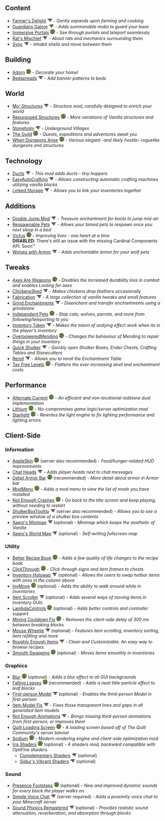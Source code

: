 ## Content

- [Farmer's Delight] ![](docs/icon-curseforge.png) - *Gently expands upon farming and cooking*
- [Guardians Galore] ![](docs/icon-curseforge.png) - *Adds summonable mobs to guard your base*
- [Immersive Portals] ![](docs/icon-modrinth.png) - *See through portals and teleport seamlessly*
- [Rat's Mischief] ![](docs/icon-curseforge.png) - *About rats and mechanics surrounding them*
- [Sync] ![](docs/icon-curseforge.png) - *Inhabit shells and move between them*

[Farmer's Delight]: https://www.curseforge.com/minecraft/mc-mods/farmers-delight-fabric
[Guardians Galore]: https://www.curseforge.com/minecraft/mc-mods/guardians-galore
[Immersive Portals]: https://modrinth.com/mod/immersiveportals
[Rat's Mischief]: https://www.curseforge.com/minecraft/mc-mods/rats-mischief
[Sync]: https://www.curseforge.com/minecraft/mc-mods/sync-fabric


## Building

- [Adorn] ![](docs/icon-modrinth.png) - *Decorate your home!*
- [Bedspreads] ![](docs/icon-curseforge.png) - *Add banner patterns to beds*

[Adorn]: https://modrinth.com/mod/adorn
[Bedspreads]: https://www.curseforge.com/minecraft/mc-mods/bedspreads-fabric


## World

- [Mo' Structures] ![](docs/icon-curseforge.png) - *Structure mod, carefully designed to enrich your world*
- [Repurposed Structures] ![](docs/icon-modrinth.png) - *More variations of Vanilla structures and features*
- [Stoneholm] ![](docs/icon-curseforge.png) - *Underground Villages*
- [The Guild] ![](docs/icon-modrinth.png) - *Quests, expeditions and adventures await you*
- [When Dungeons Arise] ![](docs/icon-modrinth.png) - *Various elegant -and likely hostile- roguelike dungeons and structures*

[Mo' Structures]: https://www.curseforge.com/minecraft/mc-mods/mo-structures
[Repurposed Structures]: https://modrinth.com/mod/repurposed-structures-fabric
[Stoneholm]: https://www.curseforge.com/minecraft/mc-mods/stoneholm
[The Guild]: https://modrinth.com/mod/guild
[When Dungeons Arise]: https://modrinth.com/mod/when-dungeons-arise


## Technology

- [Ducts] ![](docs/icon-curseforge.png) - *This mod adds ducts - tiny hoppers*
- [EasyAutoCrafting] ![](docs/icon-curseforge.png) - *Allows constructing automatic crafting machines utilizing vanilla blocks*
- [Linked Storage] ![](docs/icon-curseforge.png) - *Allows you to link your inventories together*

[Ducts]: https://www.curseforge.com/minecraft/mc-mods/ducts
[EasyAutoCrafting]: https://www.curseforge.com/minecraft/mc-mods/easyautocrafting
[Linked Storage]: https://www.curseforge.com/minecraft/mc-mods/linked-storage


## Additions

- [Double Jump Mod] ![](docs/icon-curseforge.png) - *Treasure enchantment for boots to jump mid-air*
- [Respawnable Pets] ![](docs/icon-curseforge.png) - *Allows your tamed pets to respawn once you next sleep in a bed*
- [Victus] ![](docs/icon-modrinth.png) - *Improving lives - one heart at a time*  
  **DISABLED:** There's still an issue with the missing Cardinal Components API. Soon™
- [Wolves with Armor] ![](docs/icon-curseforge.png) - *Adds enchantable armor for your wolf pets*

[Double Jump Mod]: https://www.curseforge.com/minecraft/mc-mods/double-jump-mod
[Respawnable Pets]: https://www.curseforge.com/minecraft/mc-mods/respawnable-pets
[Victus]: https://modrinth.com/mod/victus
[Wolves with Armor]: https://www.curseforge.com/minecraft/mc-mods/wolves-with-armor


## Tweaks

- [Axes Are Weapons] ![](docs/icon-modrinth.png) - *Disables the increased durability loss in combat and enables Looting for axes*
- [ChickensShed] ![](docs/icon-curseforge.png) - *Makes chickens drop feathers occasionally*
- [Fabrication] ![](docs/icon-curseforge.png) - *A large collection of vanilla tweaks and small features*
- [Grind Enchantments] ![](docs/icon-curseforge.png) - *Disenchant and transfer enchantments using a grindstone*
- [Independent Pets] ![](docs/icon-modrinth.png) - *Stop cats, wolves, parrots, and more from following/teleporting to you*
- [Inventory Token] ![](docs/icon-curseforge.png) - *Makes the totem of undying effect work when its in the player's inventory*
- [OverpoweredMending] ![](docs/icon-modrinth.png) - *Changes the behaviour of Mending to repair things in your inventory*
- [Quick Shulker] ![](docs/icon-curseforge.png) - *Quickly open Shulker Boxes, Ender Chests, Crafting Tables and Stonecutters*
- [Reroll] ![](docs/icon-curseforge.png) - *Allows you to reroll the Enchantment Table*
- [Tax Free Levels] ![](docs/icon-modrinth.png) - *Flattens the ever-increasing anvil and enchantment costs*

[Axes Are Weapons]: https://modrinth.com/mod/axes-are-weapons
[ChickensShed]: https://www.curseforge.com/minecraft/mc-mods/chickensshed
[Fabrication]: https://www.curseforge.com/minecraft/mc-mods/fabrication
[Grind Enchantments]: https://www.curseforge.com/minecraft/mc-mods/grind-enchantments
[Independent Pets]: https://modrinth.com/mod/indypets
[Inventory Token]: https://www.curseforge.com/minecraft/mc-mods/inventory-totem-fabric
[OverpoweredMending]: https://modrinth.com/mod/overpoweredmending
[Quick Shulker]: https://www.curseforge.com/minecraft/mc-mods/quick-shulker
[Reroll]: https://www.curseforge.com/minecraft/mc-mods/reroll
[Tax Free Levels]: https://modrinth.com/mod/tax-free-levels


## Performance

- [Alternate Current] ![](docs/icon-modrinth.png) - *An efficient and non-locational redstone dust implementation*
- [Lithium] ![](docs/icon-modrinth.png) - *No-compromises game logic/server optimization mod*
- [Starlight] ![](docs/icon-modrinth.png) - *Rewrites the light engine to fix lighting performance and lighting errors*

[Alternate Current]: https://modrinth.com/mod/alternate-current
[Lithium]: https://modrinth.com/mod/lithium
[Starlight]: https://modrinth.com/mod/starlight


## Client-Side

### Information

- [AppleSkin] ![](docs/icon-modrinth.png) (server also recommended) - *Food/hunger-related HUD improvements*
- [Chat Heads] ![](docs/icon-curseforge.png) - *Adds player heads next to chat messages*
- [Detail Armor Bar] ![](docs/icon-modrinth.png) (recommended) - *More detail about armor in Armor bar*
- [ModMenu] ![](docs/icon-modrinth.png) - *Adds a mod menu to view the list of mods you have installed*
- [Not Enough Crashes] ![](docs/icon-modrinth.png) - *Go back to the title screen and keep playing, without needing to restart*
- [ShulkerBoxTooltip] ![](docs/icon-curseforge.png) (server also recommended) - *Allows you to see a preview window of a shulker box contents*
- [Xaero's Minimap] ![](docs/icon-curseforge.png) (optional) - *Minimap which keeps the aesthetic of Vanilla*
- [Xaero's World Map] ![](docs/icon-curseforge.png) (optional) - *Self-writing fullscreen map*

[AppleSkin]: https://modrinth.com/mod/appleskin
[Chat Heads]: https://www.curseforge.com/minecraft/mc-mods/chat-heads
[Detail Armor Bar]: https://modrinth.com/mod/detail-armor-bar
[ModMenu]: https://modrinth.com/mod/modmenu
[Not Enough Crashes]: https://modrinth.com/mod/notenoughcrashes
[ShulkerBoxTooltip]: https://www.curseforge.com/minecraft/mc-mods/shulkerboxtooltip
[Xaero's Minimap]: https://www.curseforge.com/minecraft/mc-mods/xaeros-minimap
[Xaero's World Map]: https://www.curseforge.com/minecraft/mc-mods/xaeros-world-map

### Utility

- [Better Recipe Book] ![](docs/icon-modrinth.png) - *Adds a few quality of life changes to the recipe book*
- [ClickThrough] ![](docs/icon-modrinth.png) - *Click through signs and item frames to chests*
- [Inventory Hotswap] ![](docs/icon-curseforge.png) (optional) - *Allows the users to swap hotbar items with ones in the column above*
- [InvMove] ![](docs/icon-modrinth.png) (optional) - *Adds the ability to walk around while in inventories*
- [Item Scroller] ![](docs/icon-curseforge.png) (optional) - *Adds several ways of moving items in inventory GUIs*
- [LambdaControls] ![](docs/icon-modrinth.png) (optional) - *Adds better controls and controller support*
- [Mining Cooldown Fix] ![](docs/icon-modrinth.png) - *Removes the client-side delay of 300 ms between breaking blocks*
- [Mouse Wheelie] ![](docs/icon-curseforge.png) (optional) - *Features item scrolling, inventory sorting, item refilling and more*
- [Roughly Enough Items] ![](docs/icon-curseforge.png) - *Clean and Customizable. An easy way to browse recipes.*
- [Smooth Swapping] ![](docs/icon-modrinth.png) (optional) - *Moves items smoothly in inventories*

[Better Recipe Book]: https://modrinth.com/mod/brb/versions
[ClickThrough]: https://modrinth.com/mod/clickthrough
[Inventory Hotswap]: https://www.curseforge.com/minecraft/mc-mods/inventory-hotswap
[InvMove]: https://modrinth.com/mod/invmove-fabric
[Item Scroller]: https://www.curseforge.com/minecraft/mc-mods/item-scroller
[LambdaControls]: https://modrinth.com/mod/lambdacontrols
[Mining Cooldown Fix]: https://modrinth.com/mod/mining-cooldown-fix
[Mouse Wheelie]: https://www.curseforge.com/minecraft/mc-mods/mouse-wheelie
[Roughly Enough Items]: https://www.curseforge.com/minecraft/mc-mods/roughly-enough-items
[Smooth Swapping]: https://modrinth.com/mod/smooth-swapping

### Graphics

- [Blur] ![](docs/icon-modrinth.png) (optional) - *Adds a blur effect to all GUI backgrounds*
- [Falling Leaves] ![](docs/icon-modrinth.png) (recommended) - *Adds a neat little particle effect to leaf blocks*
- [First-person Model] ![](docs/icon-curseforge.png) (optional) - *Enables the third-person Model in first-person*
- [Item Model Fix] ![](docs/icon-curseforge.png) - *Fixes those transparent lines and gaps in all generated item models*
- [Not Enough Animations] ![](docs/icon-curseforge.png) - *Brings missing third-person animations from first-person, or improves them*
- [Quilt Loading Screen] ![](docs/icon-modrinth.png) - *A loading screen based off of The Quilt Community's server banner*
- [Sodium] ![](docs/icon-modrinth.png) - *Modern rendering engine and client-side optimization mod*
- [Iris Shaders] ![](docs/icon-modrinth.png) (optional) - *A shaders mod, backward compatible with OptiFine shaders*
  - [Complementary Shaders] ![](docs/icon-curseforge.png) (optional)
  - [Sildur's Vibrant Shaders] ![](docs/icon-curseforge.png) (optional)

[Blur]: https://modrinth.com/mod/blur-fabric
[Falling Leaves]: https://modrinth.com/mod/fallingleaves
[First-person Model]: https://www.curseforge.com/minecraft/mc-mods/first-person-model
[Item Model Fix]: https://www.curseforge.com/minecraft/mc-mods/item-model-fix
[Not Enough Animations]: https://www.curseforge.com/minecraft/mc-mods/not-enough-animations
[Quilt Loading Screen]: https://modrinth.com/mod/quilt-loading-screen
[Sodium]: https://modrinth.com/mod/sodium
[Iris Shaders]: https://modrinth.com/mod/iris
[Complementary Shaders]: https://www.curseforge.com/minecraft/customization/complementary-shaders
[Sildur's Vibrant Shaders]: https://www.curseforge.com/minecraft/customization/sildurs-vibrant-shaders

### Sound

- [Presence Footsteps] ![](docs/icon-modrinth.png) (optional) - *New and improved dynamic sounds for every block the player walks on*
- [Simple Voice Chat] ![](docs/icon-curseforge.png) (server required) - *Adds a proximity voice chat to your Minecraft server*
- [Sound Physics Remastered] ![](docs/icon-curseforge.png) (optional) - *Provides realistic sound attenuation, reverberation, and absorption through blocks*

[Presence Footsteps]: https://modrinth.com/mod/presence-footsteps
[Simple Voice Chat]: https://www.curseforge.com/minecraft/mc-mods/simple-voice-chat
[Sound Physics Remastered]: https://www.curseforge.com/minecraft/mc-mods/sound-physics-remastered
